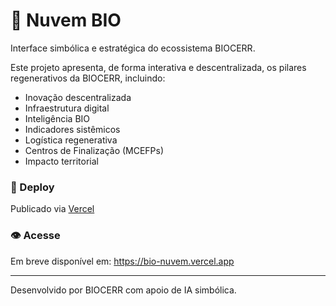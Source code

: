# 🌱 Nuvem BIO

Interface simbólica e estratégica do ecossistema BIOCERR.

Este projeto apresenta, de forma interativa e descentralizada, os pilares regenerativos da BIOCERR, incluindo:
- Inovação descentralizada
- Infraestrutura digital
- Inteligência BIO
- Indicadores sistêmicos
- Logística regenerativa
- Centros de Finalização (MCEFPs)
- Impacto territorial

### 🚀 Deploy
Publicado via [Vercel](https://vercel.com)

### 👁️ Acesse
Em breve disponível em: https://bio-nuvem.vercel.app

---

Desenvolvido por BIOCERR com apoio de IA simbólica.
